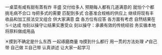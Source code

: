 一桌菜有咸有甜有蒸有炸 丰盛 交付给多人
预期每人都有几道满意的 就怕个个都挑毛病不合口
♍︎把多式的需要 匹配到多式 合基准合规格的供应上
继续将现有丰收品和加工技法交叉组合 供大家满意
盘 各方位有应答 各方面有考虑
自然结果在♋︎♌︎达成 ♍︎刻以操守让结果实惠受众
刻以操守：承袭有效的传统经验 务实循本地将原料做成用品

♓︎摸到不确定是什么东西 一起琢磨商量
♍︎摸到什么都行 用一贯的方法处理
♐︎自己带 自己做
♊︎自己带 认真讲述 让大家一起学习
